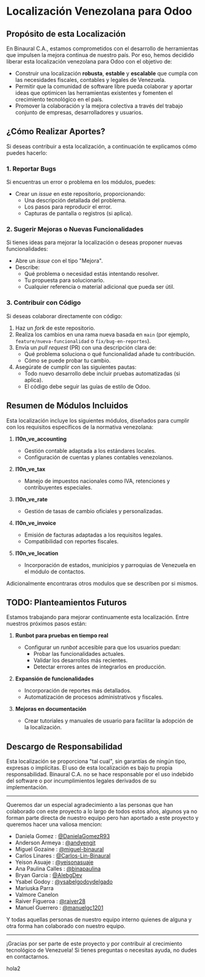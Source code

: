 # Localización Venezolana para Odoo

## Propósito de esta Localización
En Binaural C.A., estamos comprometidos con el desarrollo de herramientas que impulsen la mejora continua de nuestro país. Por eso, hemos decidido liberar esta localización venezolana para Odoo con el objetivo de:

- Construir una localización **robusta**, **estable** y **escalable** que cumpla con las necesidades fiscales, contables y legales de Venezuela.
- Permitir que la comunidad de software libre pueda colaborar y aportar ideas que optimicen las herramientas existentes y fomenten el crecimiento tecnológico en el país.
- Promover la colaboración y la mejora colectiva a través del trabajo conjunto de empresas, desarrolladores y usuarios.

## ¿Cómo Realizar Aportes?
Si deseas contribuir a esta localización, a continuación te explicamos cómo puedes hacerlo:

### 1. Reportar Bugs
Si encuentras un error o problema en los módulos, puedes:
- Crear un *issue* en este repositorio, proporcionando:
  - Una descripción detallada del problema.
  - Los pasos para reproducir el error.
  - Capturas de pantalla o registros (si aplica).

### 2. Sugerir Mejoras o Nuevas Funcionalidades
Si tienes ideas para mejorar la localización o deseas proponer nuevas funcionalidades:
- Abre un *issue* con el tipo "Mejora".
- Describe:
  - Qué problema o necesidad estás intentando resolver.
  - Tu propuesta para solucionarlo.
  - Cualquier referencia o material adicional que pueda ser útil.

### 3. Contribuir con Código
Si deseas colaborar directamente con código:
1. Haz un *fork* de este repositorio.
2. Realiza los cambios en una rama nueva basada en `main` (por ejemplo, `feature/nueva-funcionalidad` o `fix/bug-en-reportes`).
3. Envía un *pull request* (PR) con una descripción clara de:
   - Qué problema soluciona o qué funcionalidad añade tu contribución.
   - Cómo se puede probar tu cambio.
4. Asegúrate de cumplir con las siguientes pautas:
   - Todo nuevo desarrollo debe incluir pruebas automatizadas (si aplica).
   - El código debe seguir las guías de estilo de Odoo.

## Resumen de Módulos Incluidos
Esta localización incluye los siguientes módulos, diseñados para cumplir con los requisitos específicos de la normativa venezolana:

1. **l10n_ve_accounting**
   - Gestión contable adaptada a los estándares locales.
   - Configuración de cuentas y planes contables venezolanos.

2. **l10n_ve_tax**
   - Manejo de impuestos nacionales como IVA, retenciones y contribuyentes especiales.

3. **l10n_ve_rate**
   - Gestión de tasas de cambio oficiales y personalizadas.

4. **l10n_ve_invoice**
   - Emisión de facturas adaptadas a los requisitos legales.
   - Compatibilidad con reportes fiscales.

5. **l10n_ve_location**
   - Incorporación de estados, municipios y parroquias de Venezuela en el módulo de contactos.

Adicionalmente encontraras otros modulos que se describen por si mismos.

## TODO: Planteamientos Futuros
Estamos trabajando para mejorar continuamente esta localización. Entre nuestros próximos pasos están:

1. **Runbot para pruebas en tiempo real**
   - Configurar un *runbot* accesible para que los usuarios puedan:
     - Probar las funcionalidades actuales.
     - Validar los desarrollos más recientes.
     - Detectar errores antes de integrarlos en producción.

2. **Expansión de funcionalidades**
   - Incorporación de reportes más detallados.
   - Automatización de procesos administrativos y fiscales.

3. **Mejoras en documentación**
   - Crear tutoriales y manuales de usuario para facilitar la adopción de la localización.

## Descargo de Responsabilidad
Esta localización se proporciona "tal cual", sin garantías de ningún tipo, expresas o implícitas. El uso de esta localización es bajo tu propia responsabilidad. Binaural C.A. no se hace responsable por el uso indebido del software o por incumplimientos legales derivados de su implementación.

---

Queremos dar un especial agradecimiento a las personas que han colaborado con este proyecto a lo largo de todos estos años, algunos ya no 
forman parte directa de nuestro equipo pero han aportado a este proyecto y queremos hacer una valiosa mencion:
- Daniela Gomez : [@DanielaGomezR93](https://github.com/DanielaGomezR93)
- Anderson Armeya : [@andyengit](https://github.com/andyengit)
- Miguel Gozaine : [@miguel-binaural](https://github.com/miguel-binaural)
- Carlos Linares : [@Carlos-Lin-Binaural](https://github.com/Carlos-Lin-Binaural)
- Yeison Asuaje : [@yeisonasuaje](https://github.com/yeisonasuaje)
- Ana Paulina Calles : [@binapaulina](https://github.com/binapaulina)
- Bryan Garcia : [@AlebgDev](https://github.com/AlebgDev)
- Ysabel Godoy : [@ysabelgodoydelgado](https://github.com/ysabelgodoydelgado)
- Mariuska Parra
- Valmore Canelon
- Raiver Figueroa : [@raiver28](https://github.com/raiver28)
- Manuel Guerrero : [@manuelgc1201](https://github.com/manuelgc1201)


Y todas aquellas personas de nuestro equipo interno quienes de alguna y otra forma han colaborado con nuestro equipo.

---

¡Gracias por ser parte de este proyecto y por contribuir al crecimiento tecnológico de Venezuela! Si tienes preguntas o necesitas ayuda, no dudes en contactarnos.

hola2